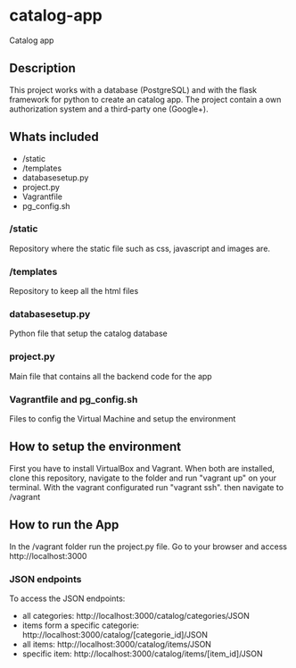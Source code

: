 # catalog-app
Catalog app

## Description
This project works with a database (PostgreSQL) and with the flask framework for python to create an catalog app.
The project contain a own authorization system and a third-party one (Google+).

## Whats included
 - /static
 - /templates
 - databasesetup.py
 - project.py
 - Vagrantfile
 - pg_config.sh
 
### /static
Repository where the static file such as css, javascript and images are.

### /templates
Repository to keep all the html files

### databasesetup.py
Python file that setup the catalog database

### project.py
Main file that contains all the backend code for the app

### Vagrantfile and pg_config.sh
Files to config the Virtual Machine and setup the environment

## How to setup the environment
First you have to install VirtualBox and Vagrant.
When both are installed, clone this repository, navigate to the folder and run "vagrant up" on your terminal.
With the vagrant configurated run "vagrant ssh".
then navigate to /vagrant

## How to run the App
In the /vagrant folder run the project.py file.
Go to your browser and access http://localhost:3000

### JSON endpoints
To access the JSON endpoints:
 - all categories: http://localhost:3000/catalog/categories/JSON
 - items form a specific categorie: http://localhost:3000/catalog/[categorie_id]/JSON
 - all items: http://localhost:3000/catalog/items/JSON
 - specific item: http://localhost:3000/catalog/items/[item_id]/JSON
